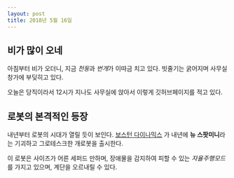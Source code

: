 ```yaml
---
layout: post
title: 2018년 5월 16일
---
```


## 비가 많이 오네 

아침부터 비가 오더니, 지금 *천둥*과 *번개*가 이따금 치고 있다. 
빗줄기는 굵어지며 사무실 창가에 부딪히고 있다. 

오늘은 당직이라서 12시가 지나도 사무실에 앉아서 이렇게 깃허브페이지를 적고 있다. 


## 로봇의 본격적인 등장

내년부터 로봇의 시대가 열릴 듯이 보인다. [보스턴 다이나믹스](https://www.bostondynamics.com/) 가 내년에 **뉴 스팟미니**라는
기괴하고 그로테스크한 개로봇을 출시한다.

이 로봇은 사이즈가 어른 세퍼드 만하며, 장애물을 감지하여 피할 수 있는 *자율주행모드*를 가지고 있으며, 계단을 오르내릴 수 있다. 


